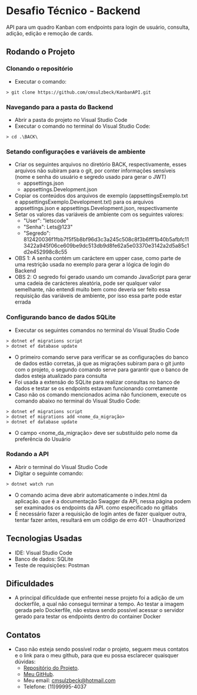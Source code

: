 # Desafio Técnico - Backend

API para um quadro Kanban com endpoints para login de usuário, consulta, adição, edição e remoção de cards.

## Rodando o Projeto

### Clonando o repositório
- Executar o comando: 
```console
> git clone https://github.com/cmsulzbeck/KanbanAPI.git
```

### Navegando para a pasta do Backend
- Abrir a pasta do projeto no Visual Studio Code
- Executar o comando no terminal do Visual Studio Code:
```console
> cd .\BACK\
```

### Setando configurações e variáveis de ambiente
- Criar os seguintes arquivos no diretório BACK, respectivamente, esses arquivos não subiram para o git, por conter informações sensíveis (nome e senha do usuário e segredo usado para gerar o JWT)
  - appsettings.json
  - appsettings.Development.json
-  Copiar os conteúdos dos arquivos de exemplo (appsettingsExemplo.txt e appsettingsExemplo.Development.txt) para os arquivos appsettings.json e appsettings.Development.json, respectivamente
- Setar os valores das variáveis de ambiente com os seguintes valores:
  - "User": "letscode"
  - "Senha": Lets@123"
  - "Segredo":  812420036f1fbb7f5f5b8bf96d3c3a245c508c8f3b6fff1b40b5afbfc113422a945f06ce609be9dc513db9d8fe62a5e03370e3142a2d5a85c1d2e452998c8c55
- OBS 1: A senha contém um caráctere em upper case, como parte de uma restrição usada no exemplo para gerar a lógica de login do Backend
- OBS 2: O segredo foi gerado usando um comando JavaScript para gerar uma cadeia de carácteres aleatória, pode ser qualquer valor semelhante, não entendi muito bem como deveria ser feito essa requisição das variáveis de ambiente, por isso essa parte pode estar errada

### Configurando banco de dados SQLite
- Executar os seguintes comandos no terminal do Visual Studio Code
```console
> dotnet ef migrations script
> dotnet ef database update
```
- O primeiro comando serve para verificar se as configurações do banco de dados estão corretas, já que as migrações subiram para o git junto com o projeto, o segundo comando serve para garantir que o banco de dados esteja atualizado para consulta
- Foi usada a extensão do SQLite para realizar consultas no banco de dados e testar se os endpoints estavam funcionando corretamente
- Caso não os comando mencionados acima não funcionem, execute os comando abaixo no terminal do Visual Studio Code:
```console
> dotnet ef migrations script
> dotnet ef migrations add <nome_da_migração>
> dotnet ef database update
```
- O campo <nome_da_migração> deve ser substituído pelo nome da preferência do Usuário

### Rodando a API
- Abrir o terminal do Visual Studio Code
- Digitar o seguinte comando:
```console
> dotnet watch run
```
- O comando acima deve abrir automaticamente o index.html da aplicação. que é a documentação Swagger da API, nessa página podem ser examinados os endpoints da API. como especificado no gitlabs
- É necessário fazer a requisição de login antes de fazer qualquer outra, tentar fazer antes, resultará em um código de erro 401 - Unauthorized

## Tecnologias Usadas
- IDE: Visual Studio Code
- Banco de dados: SQLite
- Teste de requisições: Postman

## Dificuldades
- A principal dificuldade que enfrentei nesse projeto foi a adição de um dockerfile, a qual não consegui terminar a tempo. Ao testar a imagem gerada pelo Dockerfile, não estava sendo possível acessar o servidor gerado para testar os endpoints dentro do container Docker

## Contatos
- Caso não esteja sendo possível rodar o projeto, seguem meus contatos e o link para o meu github, para que eu possa esclarecer quaisquer dúvidas:
  - [Repositório do Projeto](https://github.com/cmsulzbeck/KanbanAPI).
  - [Meu GitHub](https://github.com/cmsulzbeck).
  - Meu email: cmsulzbeck@hotmail.com
  - Telefone: (11)99995-4037
